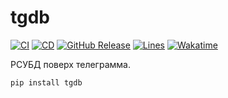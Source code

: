 # tgdb
[![CI](https://github.com/emptybutton/tgdb/actions/workflows/ci.yml/badge.svg)](https://github.com/emptybutton/tgdb/actions?query=workflow%3ACI)
[![CD](https://github.com/emptybutton/tgdb/actions/workflows/cd.yml/badge.svg)](https://github.com/emptybutton/tgdb/actions/workflows/cd.yaml)
[![GitHub Release](https://img.shields.io/github/v/release/emptybutton/tgdb?style=flat&logo=github&labelColor=%23282e33&color=%237c73ff)](https://github.com/emptybutton/tgdb/releases)
[![Lines](https://img.shields.io/endpoint?url=https%3A%2F%2Fghloc.vercel.app%2Fapi%2Femptybutton%2Ftgdb%2Fbadge%3Ffilter%3D.py&logo=python&label=lines&color=blue)](https://github.com/search?q=repo%3Aemptybutton%2tgdb+language%3APython+&type=code)
[![Wakatime](https://wakatime.com/badge/user/0d3b7ff5-0547-4323-a43e-2a7308d973a0/project/2e316b92-fcf1-44d8-ad77-6c81e23cdfe2.svg)](https://wakatime.com/badge/user/0d3b7ff5-0547-4323-a43e-2a7308d973a0/project/2e316b92-fcf1-44d8-ad77-6c81e23cdfe2)

РСУБД поверх телеграмма.

```bash
pip install tgdb
```
